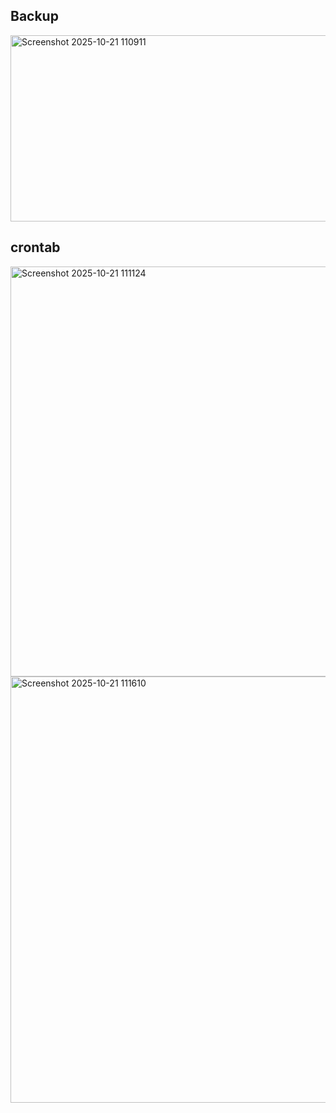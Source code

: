 ## Backup
<img width="947" height="298" alt="Screenshot 2025-10-21 110911" src="https://github.com/user-attachments/assets/80d5313f-93ee-41bb-821c-09867199991f" />

## crontab
<img width="872" height="656" alt="Screenshot 2025-10-21 111124" src="https://github.com/user-attachments/assets/33fe1ac9-880a-4510-b1a7-d9f6730d0b63" />
<img width="905" height="682" alt="Screenshot 2025-10-21 111610" src="https://github.com/user-attachments/assets/328e4cd9-9584-46f1-beff-8ef39c834cd2" />
